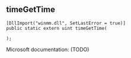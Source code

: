 ## timeGetTime

```
[DllImport("winmm.dll", SetLastError = true)]
public static extern uint timeGetTime(
   
);
```

Microsoft documentation: (TODO)
